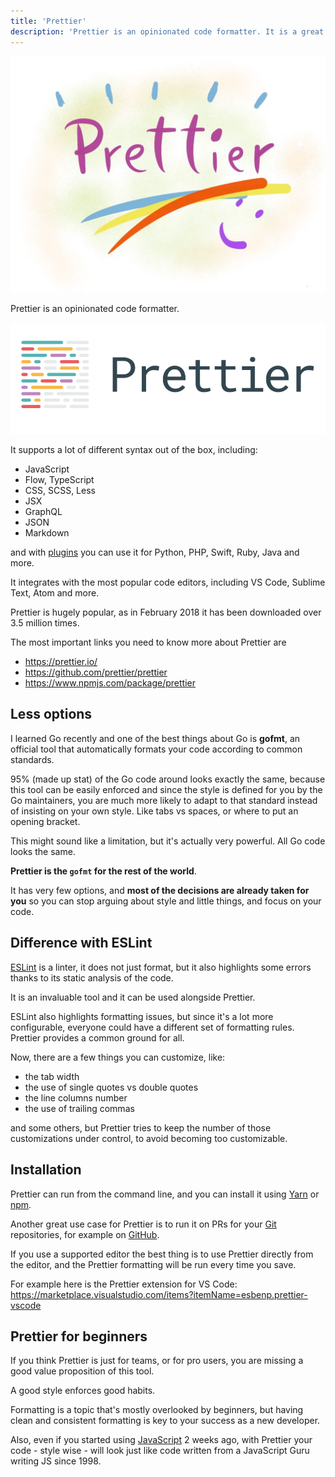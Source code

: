 ```yaml
---
title: 'Prettier'
description: 'Prettier is an opinionated code formatter. It is a great way to keep code formatted consistently for you and your team, and supports a lot of different languages out of the box'
---
```


![Prettier](banner.jpg)

Prettier is an opinionated code formatter.

![Prettier logo](logo.png)

It supports a lot of different syntax out of the box, including:

- JavaScript
- Flow, TypeScript
- CSS, SCSS, Less
- JSX
- GraphQL
- JSON
- Markdown

and with [plugins](https://prettier.io/docs/en/plugins.html) you can use it for Python, PHP, Swift, Ruby, Java and more.

It integrates with the most popular code editors, including VS Code, Sublime Text, Atom and more.

Prettier is hugely popular, as in February 2018 it has been downloaded over 3.5 million times.

The most important links you need to know more about Prettier are

- <https://prettier.io/>
- <https://github.com/prettier/prettier>
- <https://www.npmjs.com/package/prettier>

## Less options

I learned Go recently and one of the best things about Go is **gofmt**, an official tool that automatically formats your code according to common standards.

95% (made up stat) of the Go code around looks exactly the same, because this tool can be easily enforced and since the style is defined for you by the Go maintainers, you are much more likely to adapt to that standard instead of insisting on your own style. Like tabs vs spaces, or where to put an opening bracket.

This might sound like a limitation, but it's actually very powerful. All Go code looks the same.

**Prettier is the `gofmt` for the rest of the world**.

It has very few options, and **most of the decisions are already taken for you** so you can stop arguing about style and little things, and focus on your code.

## Difference with ESLint

[ESLint](https://flaviocopes.com/eslint/) is a linter, it does not just format, but it also highlights some errors thanks to its static analysis of the code.

It is an invaluable tool and it can be used alongside Prettier.

ESLint also highlights formatting issues, but since it's a lot more configurable, everyone could have a different set of formatting rules. Prettier provides a common ground for all.

Now, there are a few things you can customize, like:

- the tab width
- the use of single quotes vs double quotes
- the line columns number
- the use of trailing commas

and some others, but Prettier tries to keep the number of those customizations under control, to avoid becoming too customizable.

## Installation

Prettier can run from the command line, and you can install it using [Yarn](https://flaviocopes.com/yarn/) or [npm](https://flaviocopes.com/npm/).

Another great use case for Prettier is to run it on PRs for your [Git](https://flaviocopes.com/git/) repositories, for example on [GitHub](https://flaviocopes.com/github/).

If you use a supported editor the best thing is to use Prettier directly from the editor, and the Prettier formatting will be run every time you save.

For example here is the Prettier extension for VS Code: <https://marketplace.visualstudio.com/items?itemName=esbenp.prettier-vscode>

## Prettier for beginners

If you think Prettier is just for teams, or for pro users, you are missing a good value proposition of this tool.

A good style enforces good habits.

Formatting is a topic that's mostly overlooked by beginners, but having clean and consistent formatting is key to your success as a new developer.

Also, even if you started using [JavaScript](https://flaviocopes.com/javascript/) 2 weeks ago, with Prettier your code - style wise - will look just like code written from a JavaScript Guru writing JS since 1998.
